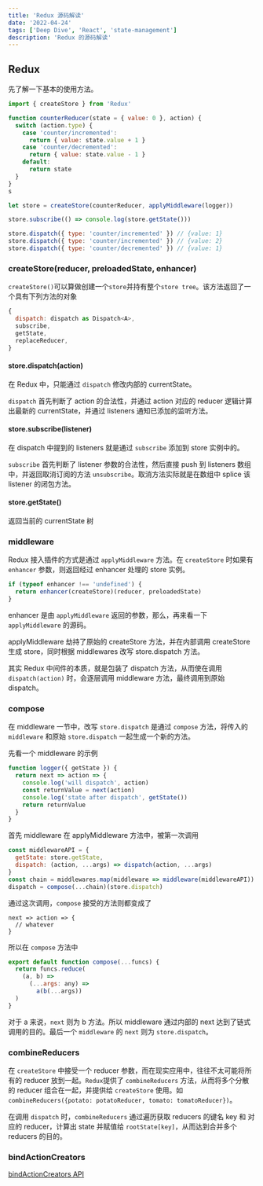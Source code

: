 ```yaml
---
title: 'Redux 源码解读'
date: '2022-04-24'
tags: ['Deep Dive', 'React', 'state-management']
description: 'Redux 的源码解读'
---
```


## Redux

先了解一下基本的使用方法。

```js
import { createStore } from 'Redux'

function counterReducer(state = { value: 0 }, action) {
  switch (action.type) {
    case 'counter/incremented':
      return { value: state.value + 1 }
    case 'counter/decremented':
      return { value: state.value - 1 }
    default:
      return state
  }
}
s

let store = createStore(counterReducer, applyMiddleware(logger))

store.subscribe(() => console.log(store.getState()))

store.dispatch({ type: 'counter/incremented' }) // {value: 1}
store.dispatch({ type: 'counter/incremented' }) // {value: 2}
store.dispatch({ type: 'counter/decremented' }) // {value: 1}
```

### createStore(reducer, preloadedState, enhancer)

`createStore()`可以算做创建一个`store`并持有整个`store tree`。该方法返回了一个具有下列方法的对象

```js
{
  dispatch: dispatch as Dispatch<A>,
  subscribe,
  getState,
  replaceReducer,
}
```

#### store.dispatch(action)

在 Redux 中，只能通过 `dispatch` 修改内部的 currentState。

`dispatch` 首先判断了 action 的合法性，并通过 action 对应的 reducer 逻辑计算出最新的 currentState，并通过 listeners 通知已添加的监听方法。

#### store.subscribe(listener)

在 dispatch 中提到的 listeners 就是通过 `subscribe` 添加到 store 实例中的。

`subscribe` 首先判断了 listener 参数的合法性，然后直接 push 到 listeners 数组中，并返回取消订阅的方法 `unsubscribe`。取消方法实际就是在数组中 splice 该 listener 的闭包方法。

#### store.getState()

返回当前的 currentState 树

### middleware

Redux 接入插件的方式是通过 `applyMiddleware` 方法。在 `createStore` 时如果有 `enhancer` 参数，则返回经过 enhancer 处理的 store 实例。

```js
if (typeof enhancer !== 'undefined') {
  return enhancer(createStore)(reducer, preloadedState)
}
```

enhancer 是由 `applyMiddleware` 返回的参数，那么，再来看一下 `applyMiddleware` 的源码。

applyMiddleware 劫持了原始的 createStore 方法，并在内部调用 createStore 生成 store，同时根据 middlewares 改写 store.dispatch 方法。

其实 Redux 中间件的本质，就是包装了 dispatch 方法，从而使在调用 `dispatch(action)` 时，会逐层调用 middleware 方法，最终调用到原始 dispatch。

### compose

在 middleware 一节中，改写 `store.dispatch` 是通过 `compose` 方法，将传入的 `middleware` 和原始 `store.dispatch` 一起生成一个新的方法。

先看一个 middleware 的示例

```js
function logger({ getState }) {
  return next => action => {
    console.log('will dispatch', action)
    const returnValue = next(action)
    console.log('state after dispatch', getState())
    return returnValue
  }
}
```

首先 middleware 在 applyMiddleware 方法中，被第一次调用

```js
const middlewareAPI = {
  getState: store.getState,
  dispatch: (action, ...args) => dispatch(action, ...args)
}
const chain = middlewares.map(middleware => middleware(middlewareAPI))
dispatch = compose(...chain)(store.dispatch)
```

通过这次调用，`compose` 接受的方法则都变成了

```
next => action => {
  // whatever
}
```

所以在 `compose` 方法中

```js
export default function compose(...funcs) {
  return funcs.reduce(
    (a, b) =>
      (...args: any) =>
        a(b(...args))
  )
}
```

对于 a 来说，`next` 则为 b 方法。所以 middleware 通过内部的 next 达到了链式调用的目的。最后一个 `middleware` 的 `next` 则为 `store.dispatch`。

### combineReducers

在 `createStore` 中接受一个 reducer 参数，而在现实应用中，往往不太可能将所有的 reducer 放到一起。`Redux`提供了 `combineReducers` 方法，从而将多个分散的 reducer 组合在一起，并提供给 `createStore` 使用。如`combineReducers({potato: potatoReducer, tomato: tomatoReducer})`。

在调用 `dispatch` 时，`combineReducers` 通过遍历获取 reducers 的键名 key 和 对应的 reducer，计算出 state 并赋值给 `rootState[key]`，从而达到合并多个 reducers 的目的。

### bindActionCreators

[bindActionCreators API](https://Redux.js.org/api/bindactioncreators)
